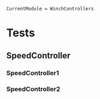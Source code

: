 ```@meta
CurrentModule = WinchControllers
```

# Tests

## SpeedController

### SpeedController1

### SpeedController2